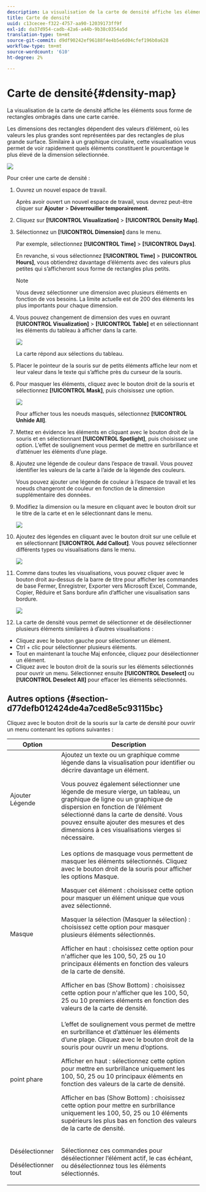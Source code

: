 ```yaml
---
description: La visualisation de la carte de densité affiche les éléments sous forme de rectangles ombragés dans une carte carrée.
title: Carte de densité
uuid: c13cecee-f322-4757-aa90-12039173ff9f
exl-id: da37d954-cadb-42a6-a44b-9b38c0354a5d
translation-type: tm+mt
source-git-commit: d9df90242ef96188f4e4b5e6d04cfef196b0a628
workflow-type: tm+mt
source-wordcount: '610'
ht-degree: 2%

---
```


# Carte de densité{#density-map}

La visualisation de la carte de densité affiche les éléments sous forme de rectangles ombragés dans une carte carrée.

Les dimensions des rectangles dépendent des valeurs d’élément, où les valeurs les plus grandes sont représentées par des rectangles de plus grande surface. Similaire à un graphique circulaire, cette visualisation vous permet de voir rapidement quels éléments constituent le pourcentage le plus élevé de la dimension sélectionnée.

![](assets/density_map_day_visits.png)

Pour créer une carte de densité :

1. Ouvrez un nouvel espace de travail.

   Après avoir ouvert un nouvel espace de travail, vous devrez peut-être cliquer sur **Ajouter** > **Déverrouiller temporairement**.
1. Cliquez sur **[!UICONTROL Visualization]** > **[!UICONTROL Density Map]**.

1. Sélectionnez un **[!UICONTROL Dimension]** dans le menu.

   Par exemple, sélectionnez **[!UICONTROL Time]** > **[!UICONTROL Days]**.

   En revanche, si vous sélectionnez **[!UICONTROL Time]** > **[!UICONTROL Hours]**, vous obtiendrez davantage d’éléments avec des valeurs plus petites qui s’afficheront sous forme de rectangles plus petits.

   >[!NOTE]
   >
   >Vous devez sélectionner une dimension avec plusieurs éléments en fonction de vos besoins. La limite actuelle est de 200 des éléments les plus importants pour chaque dimension.

1. Vous pouvez changement de dimension des vues en ouvrant **[!UICONTROL Visualization]** > **[!UICONTROL Table]** et en sélectionnant les éléments du tableau à afficher dans la carte.

   ![](assets/density_map_day_selections.png)

   La carte répond aux sélections du tableau.

1. Placer le pointeur de la souris sur de petits éléments affiche leur nom et leur valeur dans le texte qui s’affiche près du curseur de la souris.
1. Pour masquer les éléments, cliquez avec le bouton droit de la souris et sélectionnez **[!UICONTROL Mask]**, puis choisissez une option.

   ![](assets/density_map_day_mask.png)

   Pour afficher tous les noeuds masqués, sélectionnez **[!UICONTROL Unhide All]**.

1. Mettez en évidence les éléments en cliquant avec le bouton droit de la souris et en sélectionnant **[!UICONTROL Spotlight]**, puis choisissez une option. L’effet de soulignement vous permet de mettre en surbrillance et d’atténuer les éléments d’une plage.
1. Ajoutez une légende de couleur dans l’espace de travail. Vous pouvez identifier les valeurs de la carte à l’aide de la légende des couleurs.

   Vous pouvez ajouter une légende de couleur à l’espace de travail et les noeuds changeront de couleur en fonction de la dimension supplémentaire des données.
1. Modifiez la dimension ou la mesure en cliquant avec le bouton droit sur le titre de la carte et en le sélectionnant dans le menu.

   ![](assets/density_map_change_dim.png)

1. Ajoutez des légendes en cliquant avec le bouton droit sur une cellule et en sélectionnant **[!UICONTROL Add Callout]**. Vous pouvez sélectionner différents types ou visualisations dans le menu.

   ![](assets/density_map_callout.png)

1. Comme dans toutes les visualisations, vous pouvez cliquer avec le bouton droit au-dessus de la barre de titre pour afficher les commandes de base Fermer, Enregistrer, Exporter vers Microsoft Excel, Commande, Copier, Réduire et Sans bordure afin d’afficher une visualisation sans bordure.

   ![](assets/density_map_export.png)

1. La carte de densité vous permet de sélectionner et de désélectionner plusieurs éléments similaires à d’autres visualisations :

* Cliquez avec le bouton gauche pour sélectionner un élément.
* Ctrl + clic pour sélectionner plusieurs éléments.
* Tout en maintenant la touche Maj enfoncée, cliquez pour désélectionner un élément.
* Cliquez avec le bouton droit de la souris sur les éléments sélectionnés pour ouvrir un menu. Sélectionnez ensuite **[!UICONTROL Deselect]** ou **[!UICONTROL Deselect All]** pour effacer les éléments sélectionnés.

## Autres options {#section-d77defb012424de4a7ced8e5c93115bc}

Cliquez avec le bouton droit de la souris sur la carte de densité pour ouvrir un menu contenant les options suivantes :

<table id="table_3ADA85031C834792BFD041E186962A41"> 
 <thead> 
  <tr> 
   <th colname="col1" class="entry"> Option </th> 
   <th colname="col2" class="entry"> Description </th> 
  </tr>
 </thead>
 <tbody> 
  <tr> 
   <td colname="col1"> Ajouter Légende </td> 
   <td colname="col2">Ajoutez un texte ou un graphique comme légende dans la visualisation pour identifier ou décrire davantage un élément. <p>Vous pouvez également sélectionner une légende de mesure vierge, un tableau, un graphique de ligne ou un graphique de dispersion en fonction de l’élément sélectionné dans la carte de densité. Vous pouvez ensuite ajouter des mesures et des dimensions à ces visualisations vierges si nécessaire. </p> </td> 
  </tr> 
  <tr> 
   <td colname="col1"> Masque </td> 
   <td colname="col2">Les options de masquage vous permettent de masquer les éléments sélectionnés. Cliquez avec le bouton droit de la souris pour afficher les options Masque. <p><span class="uicontrol"> Masquer cet élément</span> : choisissez cette option pour masquer un élément unique que vous avez sélectionné. </p> <p><span class="uicontrol"> Masquer la sélection</span> (Masquer la sélection) : choisissez cette option pour masquer plusieurs éléments sélectionnés. </p> <p><span class="uicontrol"> Afficher en haut</span> : choisissez cette option pour n'afficher que les 100, 50, 25 ou 10 principaux éléments en fonction des valeurs de la carte de densité. </p> <p><span class="uicontrol"> Afficher en bas</span> (Show Bottom) : choisissez cette option pour n'afficher que les 100, 50, 25 ou 10 premiers éléments en fonction des valeurs de la carte de densité. </p> </td> 
  </tr> 
  <tr> 
   <td colname="col1"> point phare </td> 
   <td colname="col2"> L’effet de soulignement vous permet de mettre en surbrillance et d’atténuer les éléments d’une plage. Cliquez avec le bouton droit de la souris pour ouvrir un menu d’options. <p><span class="uicontrol"> Afficher en haut</span> : sélectionnez cette option pour mettre en surbrillance uniquement les 100, 50, 25 ou 10 principaux éléments en fonction des valeurs de la carte de densité. </p> <p><span class="uicontrol"> Afficher en bas</span> (Show Bottom) : choisissez cette option pour mettre en surbrillance uniquement les 100, 50, 25 ou 10 éléments supérieurs les plus bas en fonction des valeurs de la carte de densité. </p> </td> 
  </tr> 
  <tr> 
   <td colname="col1"> <p>Désélectionner </p> <p>Désélectionner tout </p> </td> 
   <td colname="col2"> <p> Sélectionnez ces commandes pour désélectionner l’élément actif, le cas échéant, ou désélectionnez tous les éléments sélectionnés. </p> </td> 
  </tr> 
 </tbody> 
</table>
